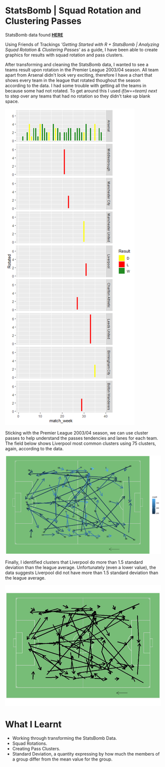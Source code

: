 # StatsBomb | Squad Rotation and Clustering Passes

StatsBomb data found **<a href="https://github.com/statsbomb/open-data">HERE</a>**

Using Friends of Trackings *'Getting Started with R + StatsBomb | Analyzing Squad Rotation & Clustering Passes'* as a guide, I have been able to create graphics for results with squad rotation and pass clusters.

After transforming and cleaning the StatsBomb data, I wanted to see a teams result upon rotation in the Premier League 2003/04 season. All team apart from Arsenal didn't look very exciting, therefore I have a chart that shows every team in the league that rotated thoughout the season according to the data. I had some trouble with getting all the teams in because some had not rotated. To get around this I used *if(w==team) next* to step over any teams that had no rotation so they didn't take up blank space.

![SquadRotations](AllEPLTeamSquadRotations.JPG)

Sticking with the Premier League 2003/04 season, we can use cluster passes to help understand the passes tendencies and lanes for each team. The field below shows Liverpool most common clusters using 75 clusters, again, according to the data.

![MostCommonPasses](LiverpoolMostCommonPasses.JPG)

Finally, I identified clusters that Liverpool do more than 1.5 standard deviation than the league average. Unfortunately (even a lower value), the data suggests Liverpool did not have more than 1.5 standard deviation than the league average.

![StandardDeviation1.5](LiverpoolStandardDeviation_1.5.JPG)

# What I Learnt

- Working through transforming the StatsBomb Data.
- Squad Rotations.
- Creating Pass Clusters.
- Standard Deviation, a quantity expressing by how much the members of a group differ from the mean value for the group.
